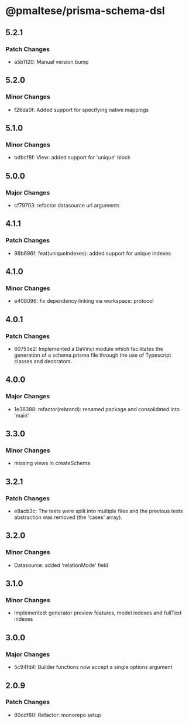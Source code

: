 # @pmaltese/prisma-schema-dsl

## 5.2.1

### Patch Changes

- a5b1120: Manual version bump

## 5.2.0

### Minor Changes

- f26da0f: Added support for specifying native mappings

## 5.1.0

### Minor Changes

- bdbcf8f: View: added support for 'unique' block

## 5.0.0

### Major Changes

- cf79703: refactor datasource url arguments

## 4.1.1

### Patch Changes

- 98b696f: feat(uniqueIndexes): added support for unique indexes

## 4.1.0

### Minor Changes

- e408096: fix dependency linking via workspace: protocol

## 4.0.1

### Patch Changes

- 60753e2: Implemented a DaVinci module which facilitates the generation of a schema.prisma file through the use of Typescript classes and decorators.

## 4.0.0

### Major Changes

- 1e36388: refactor(rebrand): renamed package and consolidated into 'main'

## 3.3.0

### Minor Changes

- missing views in createSchema

## 3.2.1

### Patch Changes

- e8acb3c: The tests were split into multiple files and the previous tests abstraction was removed (the 'cases' array).

## 3.2.0

### Minor Changes

- Datasource: added 'relationMode' field

## 3.1.0

### Minor Changes

- Implemented: generator preview features, model indexes and fullText indexes

## 3.0.0

### Major Changes

- 5c94fd4: Builder functions now accept a single options argument

## 2.0.9

### Patch Changes

- 80cdf80: Refactor: monorepo setup
